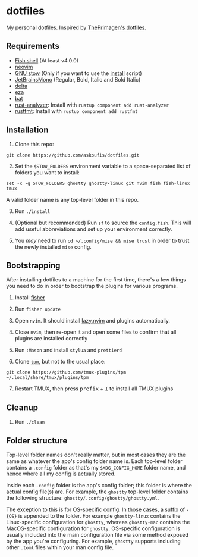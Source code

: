 # dotfiles

My personal dotfiles.
Inspired by [ThePrimagen's dotfiles].

[theprimagen's dotfiles]: https://github.com/ThePrimeagen/.dotfiles

## Requirements

- [Fish shell] (At least v4.0.0)
- [neovim]
- [GNU stow] (Only if you want to use the [install] script)
- [JetBrainsMono] (Regular, Bold, Italic and Bold Italic)
- [delta]
- [eza]
- [bat]
- [rust-analyzer]: Install with `rustup component add rust-analyzer`
- [rustfmt]: Install with `rustup component add rustfmt`

[fish shell]: https://fishshell.com/
[neovim]: https://neovim.io/
[gnu stow]: https://www.gnu.org/software/stow/
[install]: ./install
[jetbrainsmono]: https://www.jetbrains.com/lp/mono/
[delta]: https://github.com/dandavison/delta
[eza]: https://github.com/eza-community/eza
[bat]: https://github.com/sharkdp/bat
[rust-analyzer]: https://github.com/rust-lang/rust-analyzer
[rustfmt]: https://github.com/rust-lang/rustfmt

## Installation

1. Clone this repo:

```fish
git clone https://github.com/askoufis/dotfiles.git
```

2. Set the `$STOW_FOLDERS` environment variable to a space-separated list of folders you want to install:

```fish
set -x -g STOW_FOLDERS ghostty ghostty-linux git nvim fish fish-linux tmux
```

A valid folder name is any top-level folder in this repo.

3. Run `./install`

4. (Optional but recommended) Run `sf` to source the `config.fish`. This will add useful abbreviations and set up your environment correctly.

5. You _may_ need to run `cd ~/.config/mise && mise trust` in order to trust the newly installed `mise` config.

## Bootstrapping

After installing dotfiles to a machine for the first time, there's a few things you need to do in order to bootstrap the plugins for various programs.

1. Install [fisher]

2. Run `fisher update`

3. Open `nvim`. It should install [lazy.nvim] and plugins automatically.

4. Close `nvim`, then re-open it and open some files to confirm that all plugins are installed correctly

5. Run `:Mason` and install `stylua` and `prettierd`

6. Clone [`tpm`], but not to the usual place:

```fish
git clone https://github.com/tmux-plugins/tpm ~/.local/share/tmux/plugins/tpm
```

7. Restart TMUX, then press <kbd>prefix</kbd> + <kbd>I</kbd> to install all TMUX plugins

[fisher]: https://github.com/jorgebucaran/fisher
[lazy.nvim]: https://github.com/folke/lazy.nvim
[`tpm`]: https://github.com/tmux-plugins/tpm

## Cleanup

1. Run `./clean`

## Folder structure

Top-level folder names don't really matter, but in most cases they are the same as whatever the app's config folder name is.
Each top-level folder contains a `.config` folder as that's my `$XDG_CONFIG_HOME` folder name, and hence where all my config is actually stored.

Inside each `.config` folder is the app's config folder; this folder is where the actual config file(s) are.
For example, the `ghostty` top-level folder contains the following structure: `ghostty/.config/ghostty/ghostty.yml`.

The exception to this is for OS-specific config.
In those cases, a suffix of `-{OS}` is appended to the folder.
For example `ghostty-linux` contains the Linux-specific configuration for `ghostty`, whereas `ghostty-mac` contains the MacOS-specific configuration for `ghostty`.
OS-specific configuration is usually included into the main configuration file via some method exposed by the app you're configuring.
For example, `ghostty` supports including other `.toml` files within your man config file.

